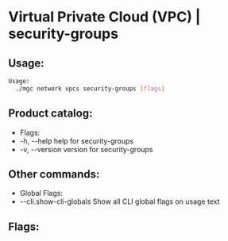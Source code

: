 # Virtual Private Cloud (VPC) | security-groups

## Usage:
```bash
Usage:
  ./mgc network vpcs security-groups [flags]
```

## Product catalog:
- Flags:
- -h, --help      help for security-groups
- -v, --version   version for security-groups

## Other commands:
- Global Flags:
- --cli.show-cli-globals   Show all CLI global flags on usage text

## Flags:
```bash

```


